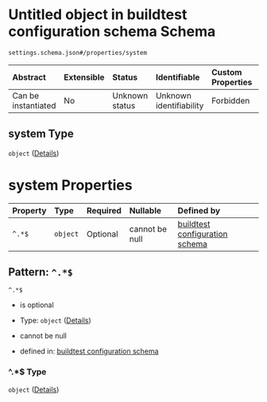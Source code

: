# Untitled object in buildtest configuration schema Schema

```txt
settings.schema.json#/properties/system
```



| Abstract            | Extensible | Status         | Identifiable            | Custom Properties | Additional Properties | Access Restrictions | Defined In                                                                   |
| :------------------ | :--------- | :------------- | :---------------------- | :---------------- | :-------------------- | :------------------ | :--------------------------------------------------------------------------- |
| Can be instantiated | No         | Unknown status | Unknown identifiability | Forbidden         | Allowed               | none                | [settings.schema.json\*](../out/settings.schema.json "open original schema") |

## system Type

`object` ([Details](settings-properties-system.md))

# system Properties

| Property | Type     | Required | Nullable       | Defined by                                                                                                                        |
| :------- | :------- | :------- | :------------- | :-------------------------------------------------------------------------------------------------------------------------------- |
| `^.*$`   | `object` | Optional | cannot be null | [buildtest configuration schema](settings-definitions-system.md "settings.schema.json#/properties/system/patternProperties/^.*$") |

## Pattern: `^.*$`



`^.*$`

*   is optional

*   Type: `object` ([Details](settings-definitions-system.md))

*   cannot be null

*   defined in: [buildtest configuration schema](settings-definitions-system.md "settings.schema.json#/properties/system/patternProperties/^.*$")

### ^.\*$ Type

`object` ([Details](settings-definitions-system.md))

